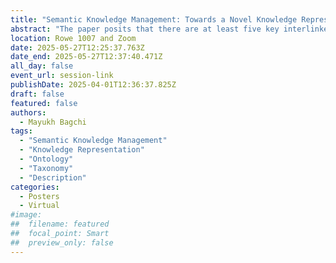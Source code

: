 ```yaml
---
title: "Semantic Knowledge Management: Towards a Novel Knowledge Representation Perspective"
abstract: "The paper posits that there are at least five key interlinked representation levels which cumulatively inform the development of any Semantic Knowledge Management (SKM) model, namely, perception, language, ontology, taxonomy and description. To that end, drawing from concepts in knowledge representation, the paper illustrates how representation entanglement impacts the above representation layers culminating in an entangled final SKM model in an SKM exercise. Finally, the paper proposed a representation disentanglement approach to disentangle the aforementioned entanglement leading to the generation of a disentangled SKM model."
location: Rowe 1007 and Zoom
date: 2025-05-27T12:25:37.763Z
date_end: 2025-05-27T12:37:40.471Z
all_day: false
event_url: session-link
publishDate: 2025-04-01T12:36:37.825Z
draft: false
featured: false
authors:
  - Mayukh Bagchi
tags:
  - "Semantic Knowledge Management"
  - "Knowledge Representation"
  - "Ontology"
  - "Taxonomy"
  - "Description"
categories:
  - Posters
  - Virtual
#image:
##  filename: featured
##  focal_point: Smart
##  preview_only: false
---
```

